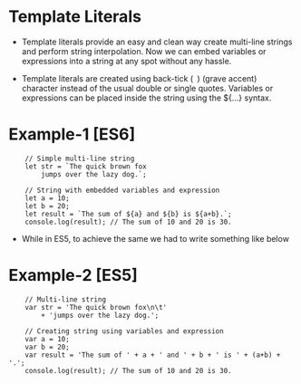 # Template Literals

* Template literals provide an easy and clean way create multi-line strings and perform string interpolation. Now we can embed variables or expressions into a string at any spot without any hassle.

* Template literals are created using back-tick (` `) (grave accent) character instead of the usual double or single quotes. Variables or expressions can be placed inside the string using the ${...} syntax.

# Example-1 [ES6]

        // Simple multi-line string
        let str = `The quick brown fox
            jumps over the lazy dog.`;

        // String with embedded variables and expression
        let a = 10;
        let b = 20;
        let result = `The sum of ${a} and ${b} is ${a+b}.`;
        console.log(result); // The sum of 10 and 20 is 30.

* While in ES5, to achieve the same we had to write something like below

# Example-2 [ES5]

        // Multi-line string
        var str = 'The quick brown fox\n\t'
            + 'jumps over the lazy dog.';

        // Creating string using variables and expression
        var a = 10;
        var b = 20;
        var result = 'The sum of ' + a + ' and ' + b + ' is ' + (a+b) + '.';
        console.log(result); // The sum of 10 and 20 is 30.

